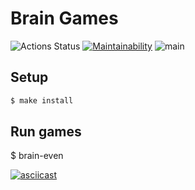 # Brain Games

![Actions Status](https://github.com/orishko/backend-project-lvl1/workflows/hexlet-check/badge.svg) [![Maintainability](https://api.codeclimate.com/v1/badges/bf636b24f6f7a9ff75be/maintainability)](https://codeclimate.com/github/orishko/backend-project-lvl1/maintainability) ![main](https://github.com/orishko/backend-project-lvl1/actions/workflows/github-actions-lint.yml/badge.svg)

## Setup

```sh
$ make install
```

## Run games

$ brain-even

[![asciicast](https://asciinema.org/a/R4L2VelWgPLbpwreJKoO60H30.svg)](https://asciinema.org/a/R4L2VelWgPLbpwreJKoO60H30)

